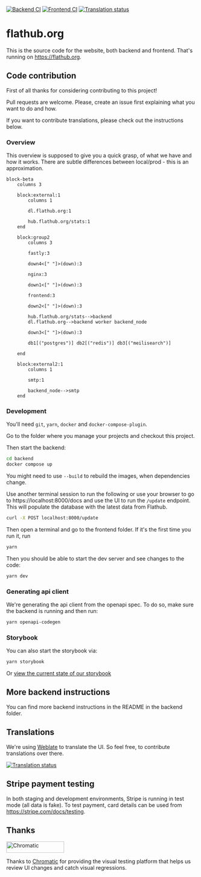 [![Backend CI](https://github.com/flathub-infra/website/actions/workflows/backend_ci.yml/badge.svg)](https://github.com/flathub-infra/website/actions/workflows/backend_ci.yml)
[![Frontend CI](https://github.com/flathub-infra/website/actions/workflows/frontend_ci.yml/badge.svg)](https://github.com/flathub-infra/website/actions/workflows/frontend_ci.yml)
[![Translation status](https://hosted.weblate.org/widgets/flathub/-/frontend/svg-badge.svg)](https://hosted.weblate.org/engage/flathub/)

# flathub.org

This is the source code for the website, both backend and frontend. That's running on https://flathub.org.

## Code contribution

First of all thanks for considering contributing to this project!

Pull requests are welcome. Please, create an issue first explaining what you want to do and how.

If you want to contribute translations, please check out the instructions below.

### Overview

This overview is supposed to give you a quick grasp, of what we have and how it works. There are subtle differences between local/prod - this is an approximation.

```mermaid
block-beta
    columns 3

    block:external:1
        columns 1

        dl.flathub.org:1

        hub.flathub.org/stats:1
    end

    block:group2
        columns 3

        fastly:3

        down4<[" "]>(down):3

        nginx:3

        down1<[" "]>(down):3

        frontend:3

        down2<[" "]>(down):3

        hub.flathub.org/stats-->backend
        dl.flathub.org-->backend worker backend_node

        down3<[" "]>(down):3

        db1[("postgres")] db2[("redis")] db3[("meilisearch")]

    end

    block:external2:1
        columns 1

        smtp:1

        backend_node-->smtp
    end

```

### Development

You'll need `git`, `yarn`, `docker` and `docker-compose-plugin`.

Go to the folder where you manage your projects and checkout this project.

Then start the backend:

```sh
cd backend
docker compose up
```

You might need to use `--build` to rebuild the images, when dependencies change.

Use another terminal session to run the following or use your browser to go to https://localhost:8000/docs and use the UI to run the `/update` endpoint.
This will populate the database with the latest data from Flathub.

```sh
curl -X POST localhost:8000/update
```

Then open a terminal and go to the frontend folder.
If it's the first time you run it, run

```sh
yarn
```

Then you should be able to start the dev server and see changes to the code:

```sh
yarn dev
```

### Generating api client

We're generating the api client from the openapi spec. To do so, make sure the backend is running and then run:

```sh
yarn openapi-codegen
```

### Storybook

You can also start the storybook via:

```sh
yarn storybook
```

Or [view the current state of our storybook](https://main--6676acc57f6288e909a4e184.chromatic.com/)

## More backend instructions

You can find more backend instructions in the README in the backend folder.

## Translations

We're using [Weblate](https://hosted.weblate.org/engage/flathub/) to translate the UI. So feel free, to contribute translations over there.

<a href="https://hosted.weblate.org/engage/flathub/">
<img src="https://hosted.weblate.org/widgets/flathub/-/glossary/multi-auto.svg" alt="Translation status" />
</a>

## Stripe payment testing

In both staging and development environments, Stripe is running in test mode (all data is fake).
To test payment, card details can be used from https://stripe.com/docs/testing.

## Thanks

<a href="https://www.chromatic.com/"><img src="https://user-images.githubusercontent.com/321738/84662277-e3db4f80-af1b-11ea-88f5-91d67a5e59f6.png" width="153" height="30" alt="Chromatic" /></a>

Thanks to [Chromatic](https://www.chromatic.com/) for providing the visual testing platform that helps us review UI changes and catch visual regressions.
